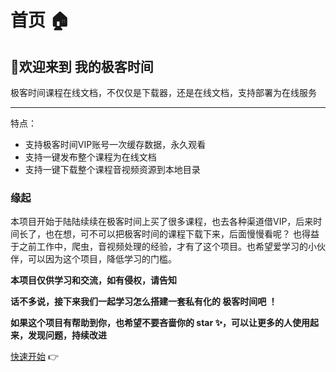 # 首页 🏠

## 👏欢迎来到 我的极客时间



极客时间课程在线文档，不仅仅是下载器，还是在线文档，支持部署为在线服务

---
特点：
* 支持极客时间VIP账号一次缓存数据，永久观看
* 支持一键发布整个课程为在线文档
* 支持一键下载整个课程音视频资源到本地目录


### 缘起
   本项目开始于陆陆续续在极客时间上买了很多课程，也去各种渠道借VIP，后来时间长了，也在想，可不可以把极客时间的课程下载下来，后面慢慢看呢？
也得益于之前工作中，爬虫，音视频处理的经验，才有了这个项目。也希望爱学习的小伙伴，可以因为这个项目，降低学习的门槛。


 **本项目仅供学习和交流，如有侵权，请告知** 

 **话不多说，接下来我们一起学习怎么搭建一套私有化的 极客时间吧 ！**

 **如果这个项目有帮助到你，也希望不要吝啬你的 star ✨，可以让更多的人使用起来，发现问题，持续改进**


[快速开始](./gettingstarted.md) 👉

